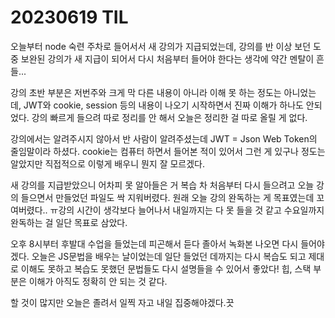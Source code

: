# 20230619 TIL

오늘부터 node 숙련 주차로 들어서서 새 강의가 지급되었는데, 강의를 반 이상 보던 도중 보완된 강의가 새 지급이 되어서 다시 처음부터 들어야 한다는 생각에 약간 멘탈이 흔들...

강의 초반 부분은 저번주와 크게 막 다른 내용이 아니라 이해 못 하는 정도는 아니었는데, JWT와 cookie, session 등의 내용이 나오기 시작하면서 진짜 이해가 하나도 안되었다. 강의 빠르게 들으려 따로 정리를 안 해서 오늘은 정리한 걸 따로 올릴 게 없다.

강의에서는 알려주시지 않아서 반 사람이 알려주셨는데 JWT = Json Web Token의 줄임말이라 하셨다. cookie는 컴퓨터 하면서 들어본 적이 있어서 그런 게 있구나 정도는 알았지만 직접적으로 이렇게 배우니 뭔지 잘 모르겠다.

새 강의를 지급받았으니 어차피 못 알아들은 거 복습 차 처음부터 다시 들으려고 오늘 강의 들으면서 만들었던 파일도 싹 지워버렸다. 원래 오늘 강의 완독하는 게 목표였는데 꼬여버렸다.. ㅠ강의 시간이 생각보다 늘어나서 내일까지는 다 못 들을 것 같고 수요일까지 완독하는 걸 일단 목표로 삼았다.

오후 8시부터 후발대 수업을 들었는데 피곤해서 듣다 졸아서 녹화본 나오면 다시 들어야겠다. 오늘은 JS문법을 배우는 날이었는데 일단 들었던 데까지는 다시 복습도 되고 제대로 이해도 못하고 복습도 못했던 문법들도 다시 설명들을 수 있어서 좋았다! 힙, 스택 부분은 이해가 아직도 정확히 안 되는 것 같다.

할 것이 많지만 오늘은 졸려서 일찍 자고 내일 집중해야겠다.끗

